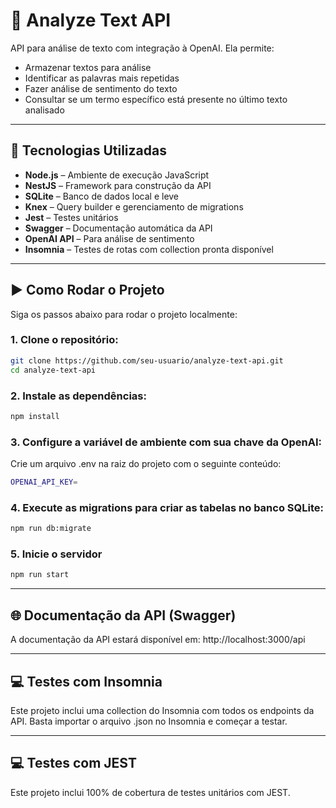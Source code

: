 # 🧠 Analyze Text API

API para análise de texto com integração à OpenAI. Ela permite:

- Armazenar textos para análise
- Identificar as palavras mais repetidas
- Fazer análise de sentimento do texto
- Consultar se um termo específico está presente no último texto analisado

---

## 🚀 Tecnologias Utilizadas

- **Node.js** – Ambiente de execução JavaScript
- **NestJS** – Framework para construção da API
- **SQLite** – Banco de dados local e leve
- **Knex** – Query builder e gerenciamento de migrations
- **Jest** – Testes unitários
- **Swagger** – Documentação automática da API
- **OpenAI API** – Para análise de sentimento
- **Insomnia** – Testes de rotas com collection pronta disponível

---

## ▶️ Como Rodar o Projeto

Siga os passos abaixo para rodar o projeto localmente:

### 1. Clone o repositório:

```bash
git clone https://github.com/seu-usuario/analyze-text-api.git
cd analyze-text-api
```

### 2. Instale as dependências:

```bash
npm install
```

### 3. Configure a variável de ambiente com sua chave da OpenAI:

Crie um arquivo .env na raiz do projeto com o seguinte conteúdo:

```bash
OPENAI_API_KEY=
```

### 4. Execute as migrations para criar as tabelas no banco SQLite:

```bash
npm run db:migrate
```

### 5. Inicie o servidor

```bash
npm run start
```

---

## 🌐 Documentação da API (Swagger)

A documentação da API estará disponível em:
http://localhost:3000/api

---

## 💻 Testes com Insomnia

Este projeto inclui uma collection do Insomnia com todos os endpoints da API.
Basta importar o arquivo .json no Insomnia e começar a testar.

---

## 💻 Testes com JEST

Este projeto inclui 100% de cobertura de testes unitários com JEST.
